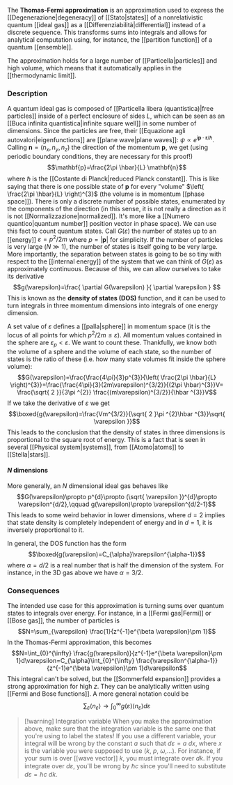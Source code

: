 The **Thomas-Fermi approximation** is an approximation used to express the [[Degenerazione|degeneracy]] of [[Stato|states]] of a nonrelativistic quantum [[ideal gas]] as a [[Differenziabilità|differential]] instead of a discrete sequence. This transforms sums into integrals and allows for analytical computation using, for instance, the [[partition function]] of a quantum [[ensemble]].

The approximation holds for a large number of [[Particella|particles]] and high volume, which means that it automatically applies in the [[thermodynamic limit]].
### Description
A quantum ideal gas is composed of [[Particella libera (quantistica)|free particles]] inside of a perfect enclosure of sides $L$, which can be seen as an [[Buca infinita quantistica|infinite square well]] in some number of dimensions. Since the particles are free, their [[Equazione agli autovalori|eigenfunctions]] are [[plane wave|plane waves]]: $\psi\propto e^{i\mathbf{p}\cdot \mathbf{r}/\hbar}$. Calling $\mathbf{n}=(n_{x},n_{y},n_{z})$ the direction of the momentum $\mathbf{p}$, we get (using periodic boundary conditions, they are necessary for this proof!)
$$\mathbf{p}=\frac{2\pi \hbar}{L} \mathbf{n}$$
where $\hbar$ is the [[Costante di Planck|reduced Planck constant]]. This is like saying that there is one possible state of $\mathbf{p}$ for every "volume" $\left( \frac{2\pi \hbar}{L} \right)^{3}$ (the volume is in momentum [[phase space]]). There is only a discrete number of possible states, enumerated by the components of the direction (in this sense, it is not really a direction as it is not [[Normalizzazione|normalized]]. It's more like a [[Numero quantico|quantum number]] position vector in phase space). We can use this fact to count quantum states. Call $G(\varepsilon)$ the number of states up to an [[energy]] $\varepsilon=p^{2}/2m$ where $p=\lvert \mathbf{p} \rvert$ for simplicity. If the number of particles is very large ($N\gg 1$), the number of states is itself going to be very large. More importantly, the separation between states is going to be so tiny with respect to the [[internal energy]] of the system that we can think of $G(\varepsilon)$ as approximately continuous. Because of this, we can allow ourselves to take its derivative
$$g(\varepsilon)=\frac{ \partial G(\varepsilon) }{ \partial \varepsilon } $$
This is known as the **density of states (DOS)** function, and it can be used to turn integrals in three momentum dimensions into integrals of one energy dimension.

A set value of $\varepsilon$ defines a [[palla|sphere]] in momentum space (it is the locus of all points for which $p^{2}/2m\leq\varepsilon$). All momentum values contained in the sphere are $\varepsilon_{p}<\varepsilon$. We want to count these. Thankfully, we know both the volume of a sphere and the volume of each state, so the number of states is the ratio of these (i.e. how many state volumes fit inside the sphere volume):
$$G(\varepsilon)=\frac{\frac{4\pi}{3}p^{3}}{\left( \frac{2\pi \hbar}{L} \right)^{3}}=\frac{\frac{4\pi}{3}(2m\varepsilon)^{3/2}}{(2\pi \hbar)^{3}}V= \frac{\sqrt{ 2 }}{3\pi ^{2}} \frac{(m\varepsilon)^{3/2}}{\hbar ^{3}}V$$
If we take the derivative of $\varepsilon$ we get
$$\boxed{g(\varepsilon)=\frac{Vm^{3/2}}{\sqrt{ 2 }\pi ^{2}\hbar ^{3}}\sqrt{ \varepsilon }}$$
This leads to the conclusion that the density of states in three dimensions is proportional to the square root of energy. This is a fact that is seen in several [[Physical system|systems]], from [[Atomo|atoms]] to [[Stella|stars]].
#### $N$ dimensions
More generally, an $N$ dimensional ideal gas behaves like
$$G(\varepsilon)\propto p^{d}\propto (\sqrt{ \varepsilon })^{d}\propto \varepsilon^{d/2},\qquad g(\varepsilon)\propto \varepsilon^{d/2-1}$$
This leads to some weird behavior in lower dimensions, where $d=2$ implies that state density is completely independent of energy and in $d=1$, it is inversely proportional to it.

In general, the DOS function has the form
$$\boxed{g(\varepsilon)=C_{\alpha}\varepsilon^{\alpha-1}}$$
where $\alpha=d/2$ is a real number that is half the dimension of the system. For instance, in the 3D gas above we have $\alpha=3/2$.
### Consequences
The intended use case for this approximation is turning sums over quantum states to integrals over energy. For instance, in a [[Fermi gas|Fermi]] or [[Bose gas]], the number of particles is
$$N=\sum_{\varepsilon} \frac{1}{z^{-1}e^{\beta \varepsilon}\pm 1}$$
In the Thomas-Fermi approximation, this becomes
$$N=\int_{0}^{\infty} \frac{g(\varepsilon)}{z^{-1}e^{\beta \varepsilon}\pm 1}d\varepsilon=C_{\alpha}\int_{0}^{\infty} \frac{\varepsilon^{\alpha-1}}{z^{-1}e^{\beta \varepsilon}\pm 1}d\varepsilon$$
This integral can't be solved, but the [[Sommerfeld expansion]] provides a strong approximation for high $z$. They can be analytically written using [[Fermi and Bose functions]]. A more general notation could be
$$\sum_{\varepsilon} \langle n_{\varepsilon} \rangle \to \int_{0}^{\infty}g(\varepsilon)\langle n_{\varepsilon} \rangle d\varepsilon $$

> [!warning] Integration variable
> When you make the approximation above, make sure that the integration variable is the same one that you're using to label the states! If you use a different variable, your integral will be wrong by the constant $a$ such that $d\varepsilon=a\ dx$, where $x$ is the variable you were supposed to use ($k$, $p$, $\omega$,...). For instance, if your sum is over [[wave vector]] $k$, you must integrate over $dk$. If you integrate over $d\varepsilon$, you'll be wrong by $\hbar c$ since you'll need to substitute $d\varepsilon=\hbar c\ dk$.
